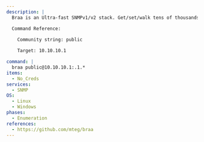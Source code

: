 ```yaml
---
description: |
  Braa is an Ultra-fast SNMPv1/v2 stack. Get/set/walk tens of thousands of hosts at once. The following command will bruteforce SNMP service object identifiers(OIDs).

  Command Reference:

    Community string: public
    
    Target: 10.10.10.1

command: |
  braa public@10.10.10.1:.1.*
items:
  - No_Creds
services:
  - SNMP
OS:
  - Linux
  - Windows
phases:
  - Enumeration
references:
  - https://github.com/mteg/braa
---
```

